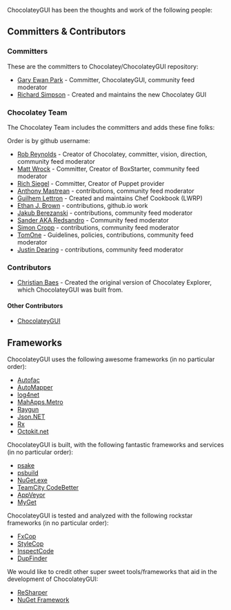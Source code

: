 ChocolateyGUI has been the thoughts and work of the following people:

## Committers & Contributors

### Committers

These are the committers to Chocolatey/ChocolateyGUI repository:

 * [Gary Ewan Park](https://github.com/gep13) - Committer, ChocolateyGUI, community feed moderator
 * [Richard Simpson](https://github.com/RichiCoder1) - Created and maintains the new Chocolatey GUI

### Chocolatey Team

The Chocolatey Team includes the committers and adds these fine folks:

Order is by github username:

 * [Rob Reynolds](https://github.com/ferventcoder) - Creator of Chocolatey, committer, vision, direction, community feed moderator
 * [Matt Wrock](https://github.com/mwrock) - Committer, Creator of BoxStarter, community feed moderator
 * [Rich Siegel](https://github.com/rismoney) - Committer, Creator of Puppet provider
 * [Anthony Mastrean](https://github.com/AnthonyMastrean) - contributions, community feed moderator
 * [Guilhem Lettron](https://github.com/guilhem) - Created and maintains Chef Cookbook (LWRP)
 * [Ethan J. Brown](https://github.com/Iristyle) - contributions, github.io work
 * [Jakub Berezanski](https://github.com/jberezanski) - contributions, community feed moderator
 * [Sander AKA Redsandro](https://github.com/Redsandro) - Community feed moderator
 * [Simon Cropp](https://github.com/SimonCropp) - contributions, community feed moderator
 * [TomOne](https://github.com/TomOne) - Guidelines, policies, contributions, community feed moderator
 * [Justin Dearing](https://github.com/zippy1981) - contributions, community feed moderator


### Contributors

 * [Christian Baes](https://github.com/chrissie1) - Created the original version of Chocolatey Explorer, which ChocolateyGUI was built from.

#### Other Contributors

 * [ChocolateyGUI](https://github.com/chocolatey/chocolateygui/graphs/contributors)

## Frameworks

ChocolateyGUI uses the following awesome frameworks (in no particular order):

 * [Autofac](http://autofac.org/)
 * [AutoMapper](http://automapper.org/)
 * [log4net](http://logging.apache.org/log4net/)
 * [MahApps.Metro](http://mahapps.com/)
 * [Raygun](https://raygun.io/)
 * [Json.NET](http://www.newtonsoft.com/json)
 * [Rx](http://rx.codeplex.com/)
 * [Octokit.net](https://github.com/octokit/octokit.net)

ChocolateyGUI is built, with the following fantastic frameworks and services (in no particular order):

 * [psake](https://github.com/psake/psake)
 * [psbuild](https://github.com/ligershark/psbuild)
 * [NuGet.exe](https://www.nuget.org/)
 * [TeamCity CodeBetter](http://teamcity.codebetter.com/)
 * [AppVeyor](http://www.appveyor.com/)
 * [MyGet](http://www.myget.org/)

ChocolateyGUI is tested and analyzed with the following rockstar frameworks (in no particular order):

 * [FxCop](https://msdn.microsoft.com/en-us/library/bb429476(v=vs.80).aspx)
 * [StyleCop](http://stylecop.codeplex.com/)
 * [InspectCode](https://confluence.jetbrains.com/display/NETCOM/Introducing+InspectCode)
 * [DupFinder](https://confluence.jetbrains.com/display/NETCOM/Introducing+dupFinder)

We would like to credit other super sweet tools/frameworks that aid in the development of ChocolateyGUI:

 * [ReSharper](https://www.jetbrains.com/resharper/)
 * [NuGet Framework](https://www.nuget.org/)
